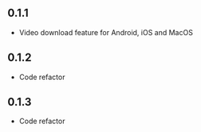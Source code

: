 ## 0.1.1

* Video download feature for Android, iOS and MacOS

## 0.1.2

* Code refactor

## 0.1.3

* Code refactor
